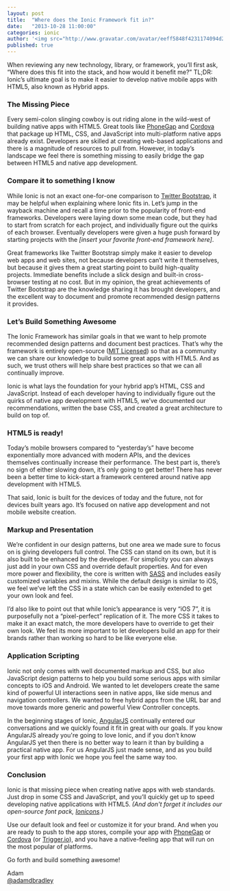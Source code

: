 ```yaml
---
layout: post
title:  "Where does the Ionic Framework fit in?"
date:   "2013-10-28 11:00:00"
categories: ionic
author: '<img src="http://www.gravatar.com/avatar/eeff5848f4231174094d2bc3cce26a05?s=48&amp;d=mm" class="author-icon"><a href="http://twitter.com/adamdbradley" target="_blank">@adamdbradley</a>'
published: true
---
```


<p>When reviewing any new technology, library, or framework, you’ll first ask, “Where does this fit into the stack, and how would it benefit me?” TL;DR: Ionic’s ultimate goal is to make it easier to develop native mobile apps with HTML5, also known as Hybrid apps.</p>

<h3>The Missing Piece</h3>
<p>Every semi-colon slinging cowboy is out riding alone in the wild-west of building native apps with HTML5. Great tools like <a href="http://phonegap.com/">PhoneGap</a> and <a href="http://cordova.apache.org/">Cordova</a> that package up HTML, CSS, and JavaScript into multi-platform native apps already exist. Developers are skilled at creating web-based applications and there is a magnitude of resources to pull from. However, in today’s landscape we feel there is something missing to easily bridge the gap between HTML5 and native app development.</p>

<h3>Compare it to something I know</h3>
<p>While Ionic is not an exact one-for-one comparison to <a href="http://getbootstrap.com/">Twitter Bootstrap</a>, it may be helpful when explaining where Ionic fits in. Let’s jump in the wayback machine and recall a time prior to the popularity of front-end frameworks. Developers were laying down some mean code, but they had to start from scratch for each project, and individually figure out the quirks of each browser. Eventually developers were given a huge push forward by starting projects with the <em>[insert your favorite front-end framework here]</em>.</p>

<p>Great frameworks like Twitter Bootstrap simply make it easier to develop web apps and web sites, not because developers can’t write it themselves, but because it gives them a great starting point to build high-quality projects. Immediate benefits include a slick design and built-in cross-browser testing at no cost. But in my opinion, the great achievements of Twitter Bootstrap are the knowledge sharing it has brought developers, and the excellent way to document and promote recommended design patterns it provides.</p>

<h3>Let’s Build Something Awesome</h3>
<p>The Ionic Framework has similar goals in that we want to help promote recommended design patterns and document best practices. That’s why the framework is entirely open-source (<a href="http://opensource.org/licenses/MIT">MIT Licensed</a>) so that as a community we can share our knowledge to build some great apps with HTML5. And as such, we trust others will help share best practices so that we can all continually improve.</p>

<p>Ionic is what lays the foundation for your hybrid app’s HTML, CSS and JavaScript. Instead of each developer having to individually figure out the quirks of native app development with HTML5, we’ve documented our recommendations, written the base CSS, and created a great architecture to build on top of. </p>

<h3>HTML5 is ready!</h3>
<p>Today’s mobile browsers compared to “yesterday’s” have become exponentially more advanced with modern APIs, and the devices themselves continually increase their performance. The best part is, there’s no sign of either slowing down, it’s only going to get better! There has never been a better time to kick-start a framework centered around native app development with HTML5. </p>

<p>That said, Ionic is built for the devices of today and the future, not for devices built years ago. It’s focused on native app development and not mobile website creation.</p>

<h3>Markup and Presentation</h3>
<p>We’re confident in our design patterns, but one area we made sure to focus on is giving developers full control. The CSS can stand on its own, but it is also built to be enhanced by the developer. For simplicity you can always just add in your own CSS and override default properties. And for even more power and flexibility, the core is written with <a href="http://sass-lang.com/">SASS</a> and includes easily customized variables and mixins. While the default design is similar to iOS, we feel we’ve left the CSS in a state which can be easily extended to get your own look and feel. </p>

<p>I’d also like to point out that while Ionic’s appearance is very “iOS 7”, it is purposefully not a “pixel-perfect” replication of it. The more CSS it takes to make it an exact match, the more developers have to override to get their own look. We feel its more important to let developers build an app for their brands rather than working so hard to be like everyone else.</p>

<h3>Application Scripting</h3>
<p>Ionic not only comes with well documented markup and CSS, but also JavaScript design patterns to help you build some serious apps with similar concepts to iOS and Android. We wanted to let developers create the same kind of powerful UI interactions seen in native apps, like side menus and navigation controllers. We wanted to free hybrid apps from the URL bar and move towards more generic and powerful View Controller concepts.</p>

<p>In the beginning stages of Ionic, <a href="http://angularjs.org/">AngularJS</a> continually entered our conversations and we quickly found it fit in great with our goals. If you know AngularJS already you're going to love Ionic, and if you don’t know AngularJS yet then there is no better way to learn it than by building a practical native app. For us AngularJS just made sense, and as you build your first app with Ionic we hope you feel the same way too.</p>

<h3>Conclusion</h3>
<p>Ionic is that missing piece when creating native apps with web standards. Just drop in some CSS and JavaScript, and you’ll quickly get up to speed developing native applications with HTML5. <em>(And don't forget it includes our open-source font pack, <a href="http://ionicons.com/">Ionicons</a>.)</em></p>

<p>Use our default look and feel or customize it for your brand. And when you are ready to push to the app stores, compile your app with <a href="http://phonegap.com/">PhoneGap</a> or <a href="http://cordova.apache.org/">Cordova</a> (or <a href="https://trigger.io/">Trigger.io</a>), and you have a native-feeling app that will run on the most popular of platforms.</p>

<p>Go forth and build something awesome!</p>

<p>
  <div>Adam</div>
  <div><a href="http://twitter.com/adamdbradley">@adamdbradley</a></div>
</p>